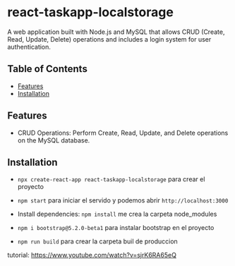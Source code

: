 # react-taskapp-localstorage

A web application built with Node.js and MySQL that allows CRUD (Create, Read, Update, Delete) operations and includes a login system for user authentication.

## Table of Contents

- [Features](#features)
- [Installation](#installation)

## Features

- CRUD Operations: Perform Create, Read, Update, and Delete operations on the MySQL database.

## Installation

- `npx create-react-app react-taskapp-localstorage`    para crear el proyecto
 
- `npm start`       para iniciar el servido y podemos abrir `http://localhost:3000` 

- Install dependencies: `npm install`          me crea la carpeta node_modules

- `npm i bootstrap@5.2.0-beta1`     para instalar bootstrap en el proyecto

- `npm run build`       para crear la carpeta buil de produccion

tutorial: https://www.youtube.com/watch?v=sjrK6RA65eQ
